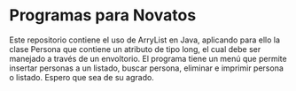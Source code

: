 # Programas para Novatos
Este repositorio contiene el uso de ArryList en Java,  aplicando para ello la clase Persona que contiene un atributo de tipo long, el cual debe ser manejado a través de un envoltorio. El programa tiene un menú que permite insertar personas a un listado, buscar persona, eliminar e imprimir persona o listado. Espero que sea de su agrado.
